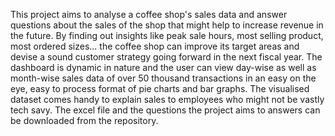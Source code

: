 This project aims to analyse a coffee shop's sales data and answer questions about the sales of the shop that might help to increase revenue in the future. By finding out insights like peak sale hours, most selling product, most ordered sizes... the coffee shop can improve its target areas and devise a sound customer strategy going forward in the next fiscal year. The dashboard is dynamic in nature and the user can view day-wise as well as month-wise sales data of over 50 thousand transactions in an easy on the eye, easy to process format of pie charts and bar graphs. The visualised dataset comes handy to explain sales to employees who might not be vastly tech savy. The excel file and the questions the project aims to answers can be downloaded from the repository. 
